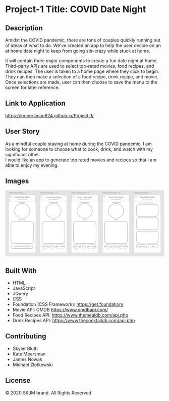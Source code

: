 # Project-1 Title: COVID Date Night

## Description

Amidst the COVID pandemic, there are tons of couples quickly running out of ideas of what to do. We've created an app to help the user decide on an at home date night to keep from going stir-crazy while stuck at home.

It will contain three major components to create a fun date night at home. Third-party APIs are used to select top-rated movies, food recipes, and drink recipes. The user is taken to a home page where they click to begin. They can then make a selection of a food recipe, drink recipe, and movie. Once selections are made, user can then choose to save the menu to the screen for later reference.

## Link to Application

https://kmeersman624.github.io/Project-1/

## User Story

As a mindful couple staying at home during the COVID pandemic, I am looking for someone to choose what to cook, drink, and watch with my significant other.  
I would like an app to generate top rated movies and recipes so that I am able to enjoy my evening.

## Images

![Image of XD Sketch](./assets/images/sketch.png)

## Built With

- HTML
- JavaScript
- JQuery
- CSS
- Foundation (CSS Framework): https://get.foundation/
- Movie API: OMDB https://www.omdbapi.com/
- Food Recipes API: https://www.themealdb.com/api.php
- Drink Recipes API: https://www.thecocktaildb.com/api.php

## Contributing

- Skyler Bluth
- Kate Meersman
- James Nowak
- Michael Zlotkowski

## License

© 2020 SKJM brand. All Rights Reserved.
